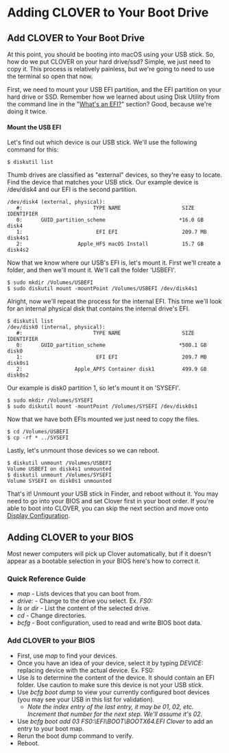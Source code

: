 # Adding CLOVER to Your Boot Drive

## Add CLOVER to Your Boot Drive

At this point, you should be booting into macOS using your USB stick.  So, how do we put CLOVER on your hard drive/ssd?  Simple, we just need to copy it.  This process is relatively painless, but we're going to need to use the terminal so open that now.

First, we need to mount your USB EFI partition, and the EFI partition on your hard drive or SSD.  Remember how we learned about using Disk Utility from the command line in the "[What's an EFI?](../useful-skills-terminology/whats-an-efi.md)" section?  Good, because we're doing it twice.

#### Mount the USB EFI

Let's find out which device is our USB stick.  We'll use the following command for this:

```text
$ diskutil list
```

Thumb drives are classified as "external" devices, so they're easy to locate.  Find the device that matches your USB stick.  Our example device is /dev/disk4 and our EFI is the second partition.

```text
/dev/disk4 (external, physical):
   #:                       TYPE NAME                    SIZE       IDENTIFIER
   0:      GUID_partition_scheme                        *16.0 GB    disk4
   1:                        EFI EFI                     209.7 MB   disk4s1
   2:                  Apple_HFS macOS Install           15.7 GB    disk4s2
```

Now that we know where our USB's EFI is, let's mount it.  First we'll create a folder, and then we'll mount it.  We'll call the folder 'USBEFI'.

```text
$ sudo mkdir /Volumes/USBEFI
$ sudo diskutil mount -mountPoint /Volumes/USBEFI /dev/disk4s1
```

Alright, now we'll repeat the process for the internal EFI.  This time we'll look for an internal physical disk that contains the internal drive's EFI.

```text
$ diskutil list
/dev/disk0 (internal, physical):
   #:                       TYPE NAME                    SIZE       IDENTIFIER
   0:      GUID_partition_scheme                        *500.1 GB   disk0
   1:                        EFI EFI                     209.7 MB   disk0s1
   2:                 Apple_APFS Container disk1         499.9 GB   disk0s2
```

Our example is disk0 partition 1, so let's mount it on 'SYSEFI'.

```text
$ sudo mkdir /Volumes/SYSEFI
$ sudo diskutil mount -mountPoint /Volumes/SYSEFI /dev/disk0s1
```

Now that we have both EFIs mounted we just need to copy the files.

```text
$ cd /Volumes/USBEFI
$ cp -rf * ../SYSEFI
```

Lastly, let's unmount those devices so we can reboot.

```text
$ diskutil unmount /Volumes/USBEFI
Volume USBEFI on disk4s1 unmounted
$ diskutil unmount /Volumes/SYSEFI
Volume SYSEFI on disk0s1 unmounted
```

That's it!  Unmount your USB stick in Finder, and reboot without it.  You may need to go into your BIOS and set Clover first in your boot order.  If you're able to boot into CLOVER, you can skip the next section and move onto [Display Configuration](../prepare-install-macos/display-configuration.md).

## Adding CLOVER to your BIOS

Most newer computers will pick up Clover automatically, but if it doesn't appear as a bootable selection in your BIOS here's how to correct it.

### **Quick Reference Guide**

* _map_ - Lists devices that you can boot from.
* _drive:_ - Change to the drive you select. Ex. _FS0:_
* _ls_ or _dir_ - List the content of the selected drive.
* _cd_ - Change directories.
* _bcfg_ - Boot configuration, used to read and write BIOS boot data.

### Add CLOVER to your BIOS

* First, use _map_ to find your devices.
* Once you have an idea of your device, select it by typing _DEVICE:_ replacing device with the actual device. Ex. FS0:
* Use _ls_ to determine the content of the device. It should contain an EFI folder. Use caution to make sure this device is not your USB stick.
* Use _bcfg boot dump_ to view your currently configured boot devices \(you may see your USB in this list for validation\).
  * _Note the index entry of the last entry, it may be 01, 02, etc. Increment that number for the next step. We'll assume it's 02._
* Use _bcfg boot add 03 FS0:\EFI\BOOT\BOOTX64.EFI Clover_ to add an entry to your boot map.
* Rerun the boot dump command to verify.
* Reboot.


